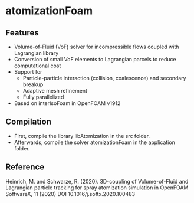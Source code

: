 # atomizationFoam

## Features

- Volume-of-Fluid (VoF) solver for incompressible flows coupled with Lagrangian library
- Conversion of small VoF elements to Lagrangian parcels to reduce computational cost
- Support for
  - Particle-particle interaction (collision, coalescence) and secondary breakup
  - Adaptive mesh refinement
  - Fully parallelized
- Based on interIsoFoam in OpenFOAM v1912

## Compilation

- First, compile the library libAtomization in the src folder.
- Afterwards, compile the solver atomizationFoam in the application folder.

## Reference

Heinrich, M. and Schwarze, R. (2020).
3D-coupling of Volume-of-Fluid and Lagrangian particle tracking
for spray atomization simulation in OpenFOAM
SoftwareX, 11 (2020)
DOI 10.1016/j.softx.2020.100483
